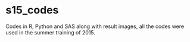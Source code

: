 # s15_codes
Codes in R, Python and SAS along with result images, all the codes were used in the summer training of 2015.
